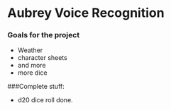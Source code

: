 # Aubrey Voice Recognition

### Goals for the project
- Weather
- character sheets
- and more
- more dice

###Complete stuff:
- d20 dice roll done.

